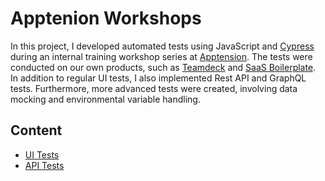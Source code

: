 # Apptenion Workshops

In this project, I developed automated tests using JavaScript and [Cypress](https://www.cypress.io/) during an internal training workshop series at [Apptension](https://www.apptension.com/). The tests were conducted on our own products, such as [Teamdeck](https://teamdeck.io/) and [SaaS Boilerplate](https://www.apptension.com/saas-boilerplate). In addition to regular UI tests, I also implemented Rest API and GraphQL tests. Furthermore, more advanced tests were created, involving data mocking and environmental variable handling.

## Content
* [UI Tests](https://github.com/jakubrylko/cypress-basics/tree/main/cypress/e2e/UI) 
* [API Tests](https://github.com/jakubrylko/cypress-basics/tree/main/cypress/e2e/API)
